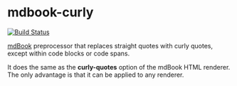 mdbook-curly
============

[![Build Status](https://travis-ci.org/arminha/mdbook-curly.svg?branch=master)](https://travis-ci.org/arminha/mdbook-curly)

[mdBook](https://github.com/rust-lang/mdBook) preprocessor that replaces straight quotes with curly quotes, except within code blocks or code spans.

It does the same as the **curly-quotes** option of the mdBook HTML renderer. The only advantage is that it can be applied to any renderer.
